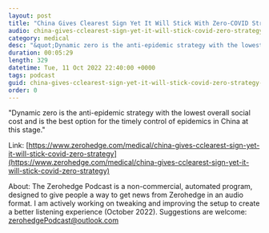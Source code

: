 ```yaml
---
layout: post
title: "China Gives Clearest Sign Yet It Will Stick With Zero-COVID Strategy"
audio: china-gives-cclearest-sign-yet-it-will-stick-covid-zero-strategy-0
category: medical
desc: "&quot;Dynamic zero is the anti-epidemic strategy with the lowest overall social cost and is the best option for the timely control of epidemics in China at this stage.&quot;"
duration: 00:05:29
length: 329
datetime: Tue, 11 Oct 2022 22:40:00 +0000
tags: podcast
guid: china-gives-cclearest-sign-yet-it-will-stick-covid-zero-strategy-0
order: 0
---
```

&quot;Dynamic zero is the anti-epidemic strategy with the lowest overall social cost and is the best option for the timely control of epidemics in China at this stage.&quot;

Link: [https://www.zerohedge.com/medical/china-gives-cclearest-sign-yet-it-will-stick-covid-zero-strategy](https://www.zerohedge.com/medical/china-gives-cclearest-sign-yet-it-will-stick-covid-zero-strategy)

About: The Zerohedge Podcast is a non-commercial, automated program, designed to give people a way to get news from Zerohedge in an audio format.  I am actively working on tweaking and improving the setup to create a better listening experience (October 2022).  Suggestions are welcome: [zerohedgePodcast@outlook.com](mailto:zerohedgePodcast@outlook.com)